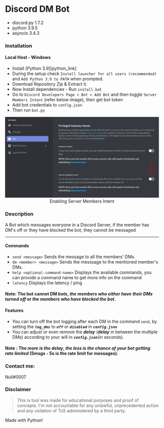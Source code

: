 # Discord DM Bot 

- discord.py 1.7.2
- python 3.9.5
- asyncio 3.4.3

### Installation


#### Local Host - Windows
- Install [Python 3.9][python_link]
- During the setup check `Install launcher for all users (recommended)` and `Add Python 3.9 to PATH` when prompted.
- Download Repository Zip & Extract it.
- Now Install dependencies - Run `install.bat`
- Go to `Discord Developers Page > Bot > Add Bot` and then toggle `Server Members Intent` (refer below image), then get bot token
- Add bot credentials to `config.json`
- Then run `bot.py`


<div align=center><img src="assets/membersintent.PNG"></div>
<div align=center>Enabling Server Members Intent</div>

### Description

A Bot which messages everyone in a Discord Server, if the member has DM's off or they have blocked the bot, they cannot be messaged

***

#### Commands
- `send <message>` Sends the message to all the members' DMs.
- `dm <member> <message>` Sends the messsage to the mentioned member's DMs.
- `help <optional-command-name>` Displays the available commands, you can provide a command name to get more info on the command
- `latency` Displays the latency / ping

#### Note: The bot cannot DM **_bots_**, **_the members who either have their DMs turned off_** or **_the members who have blocked the bot_**.

#### Features
- You can turn off the bot logging after each DM in the command `send`, by setting the **_`log_dms`_** to **_`off`_** or **_`disabled`_** in **_`config.json`_**
- You can adjust or even remove the ***delay*** (**_delay_** in between the multiple DMs) according to your will in ***`config.json`***(in seconds).

#### Note : The ***more is the delay***, ***the less is the chance of your bot getting rate limited*** **(5msgs - 5s is the rate limit for messages)**.



### Contact me:
Null#0007



### Disclaimer
> This is tool was made for educational purposes and proof of concepts. I'm not accountable for any unlawful, unprecedented action and any violation of ToS administered by a third party.


Made with Python!
